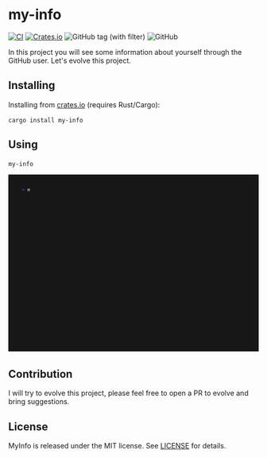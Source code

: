 # my-info
[![CI](https://github.com/joaolfp/MyInfo/actions/workflows/CI.yml/badge.svg)](https://github.com/joaolfp/MyInfo/actions/workflows/CI.yml)
[![Crates.io](https://img.shields.io/crates/v/my-info)](https://crates.io/crates/my-info)
![GitHub tag (with filter)](https://img.shields.io/github/v/tag/joaolfp/MyInfo)
![GitHub](https://img.shields.io/github/license/joaolfp/MyInfo)

In this project you will see some information about yourself through the GitHub user. Let's evolve this project.

## Installing
Installing from [crates.io](https://crates.io/) (requires Rust/Cargo):

```shell
cargo install my-info
```

## Using

```shell
my-info
```

<img src="https://raw.githubusercontent.com/joaolfp/my-info/refs/heads/main/assets/example.gif">

## Contribution

I will try to evolve this project, please feel free to open a PR to evolve and bring suggestions.

## License
MyInfo is released under the MIT license. See [LICENSE](https://github.com/joaolfp/MyInfo/blob/main/LICENSE) for details.
